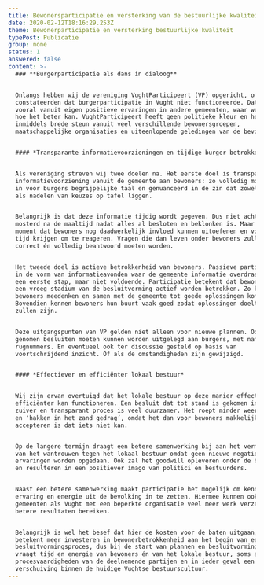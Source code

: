 ```yaml
---
title: Bewonersparticipatie en versterking van de bestuurlijke kwaliteit
date: 2020-02-12T18:16:29.253Z
theme: Bewonerparticipatie en versterking bestuurlijke kwaliteit
typePost: Publicatie
group: none
status: 1
answered: false
content: >-
  ### **Burgerparticipatie als dans in dialoog**


  Onlangs hebben wij de vereniging VughtParticipeert (VP) opgericht, omdat we
  constateerden dat burgerparticipatie in Vught niet functioneerde. Dat was
  vooral vanuit eigen positieve ervaringen in andere gemeenten, waar we zagen
  hoe het beter kan. VughtParticipeert heeft geen politieke kleur en heeft
  inmiddels brede steun vanuit veel verschillende bewonersgroepen,
  maatschappelijke organisaties en uiteenlopende geledingen van de bevolking.


  #### *Transparante informatievoorzieningen en tijdige burger betrokkenheid*


  Als vereniging streven wij twee doelen na. Het eerste doel is transparante
  informatievoorziening vanuit de gemeente aan bewoners: zo volledig mogelijk,
  in voor burgers begrijpelijke taal en genuanceerd in de zin dat zowel de voor-
  als nadelen van keuzes op tafel liggen. 


  Belangrijk is dat deze informatie tijdig wordt gegeven. Dus niet achteraf als
  mosterd na de maaltijd nadat alles al besloten en beklonken is. Maar op een
  moment dat bewoners nog daadwerkelijk invloed kunnen uitoefenen en voldoende
  tijd krijgen om te reageren. Vragen die dan leven onder bewoners zullen
  correct én volledig beantwoord moeten worden.


  Het tweede doel is actieve betrokkenheid van bewoners. Passieve participatie
  in de vorm van informatieavonden waar de gemeente informatie overdraagt, is
  een eerste stap, maar niet voldoende. Participatie betekent dat bewoners in
  een vroeg stadium van de besluitvorming actief worden betrokken. Zo kunnen
  bewoners meedenken en samen met de gemeente tot goede oplossingen komen.
  Bovendien kennen bewoners hun buurt vaak goed zodat oplossingen doeltreffender
  zullen zijn.


  Deze uitgangspunten van VP gelden niet alleen voor nieuwe plannen. Ook eerder
  genomen besluiten moeten kunnen worden uitgelegd aan burgers, met namen en
  rugnummers. En eventueel ook ter discussie gesteld op basis van
  voortschrijdend inzicht. Of als de omstandigheden zijn gewijzigd.


  #### *Effectiever en efficiënter lokaal bestuur*


  Wij zijn ervan overtuigd dat het lokale bestuur op deze manier effectiever én
  efficiënter kan functioneren. Een besluit dat tot stand is gekomen in een
  zuiver en transparant proces is veel duurzamer. Het roept minder weerstand op
  en ‘hakken in het zand gedrag’, omdat het dan voor bewoners makkelijker te
  accepteren is dat iets niet kan.


  Op de langere termijn draagt een betere samenwerking bij aan het verminderen
  van het wantrouwen tegen het lokaal bestuur omdat geen nieuwe negatieve
  ervaringen worden opgedaan. Ook zal het goodwill opleveren onder de bevolking
  en resulteren in een positiever imago van politici en bestuurders.


  Naast een betere samenwerking maakt participatie het mogelijk om kennis,
  ervaring en energie uit de bevolking in te zetten. Hiermee kunnen ook kleinere
  gemeenten als Vught met een beperkte organisatie veel meer werk verzetten en
  betere resultaten bereiken.


  Belangrijk is wel het besef dat hier de kosten voor de baten uitgaan, want het
  betekent meer investeren in bewonerbetrokkenheid aan het begin van een
  besluitvormingsproces, dus bij de start van plannen en besluitvorming. Dat
  vraagt tijd en energie van bewoners én van het lokale bestuur, soms andere
  procesvaardigheden van de deelnemende partijen en in ieder geval een
  verschuiving binnen de huidige Vughtse bestuurscultuur.
---
```


